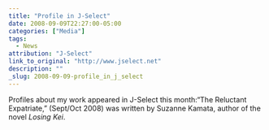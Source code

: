 ```yaml
---
title: "Profile in J-Select"
date: 2008-09-09T22:27:00-05:00
categories: ["Media"]
tags:
  - News
attribution: "J-Select"
link_to_original: "http://www.jselect.net"
description: ""
_slug: 2008-09-09-profile_in_j_select
---
```


Profiles about my work appeared in J-Select this month:“The Reluctant Expatriate,” (Sept/Oct 2008) was written by Suzanne Kamata, author of the novel _Losing Kei_.
